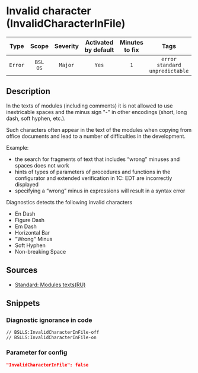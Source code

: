 # Invalid character (InvalidCharacterInFile)

|   Type    |    Scope    | Severity |    Activated<br>by default    |    Minutes<br>to fix    |                         Tags                         |
|:--------:|:-----------------------------:|:--------:|:------------------------------:|:-----------------------------------:|:----------------------------------------------------:|
| `Error` |         `BSL`<br>`OS`         | `Major` |              `Yes`              |                 `1`                 |       `error`<br>`standard`<br>`unpredictable`       |

<!-- Блоки выше заполняются автоматически, не трогать -->
## Description

In the texts of modules (including comments) it is not allowed to use inextricable spaces and the minus sign "-" in other encodings (short, long dash, soft hyphen, etc.).

Such characters often appear in the text of the modules when copying from office documents and lead to a number of difficulties in the development.

Example:

- the search for fragments of text that includes “wrong” minuses and spaces does not work
- hints of types of parameters of procedures and functions in the configurator and extended verification in 1C: EDT are incorrectly displayed
- specifying a “wrong” minus in expressions will result in a syntax error

Diagnostics detects the following invalid characters

- En Dash
- Figure Dash
- Em Dash
- Horizontal Bar
- "Wrong" Minus
- Soft Hyphen
- Non-breaking Space

## Sources

* [Standard: Modules texts(RU)](https://its.1c.ru/db/v8std#content:456:hdoc)

## Snippets

<!-- Блоки ниже заполняются автоматически, не трогать -->
### Diagnostic ignorance in code

```bsl
// BSLLS:InvalidCharacterInFile-off
// BSLLS:InvalidCharacterInFile-on
```

### Parameter for config

```json
"InvalidCharacterInFile": false
```
